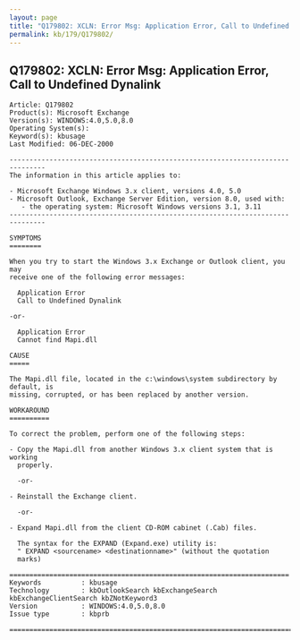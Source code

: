 ```yaml
---
layout: page
title: "Q179802: XCLN: Error Msg: Application Error, Call to Undefined Dynalink"
permalink: kb/179/Q179802/
---
```


## Q179802: XCLN: Error Msg: Application Error, Call to Undefined Dynalink

	Article: Q179802
	Product(s): Microsoft Exchange
	Version(s): WINDOWS:4.0,5.0,8.0
	Operating System(s): 
	Keyword(s): kbusage
	Last Modified: 06-DEC-2000
	
	-------------------------------------------------------------------------------
	The information in this article applies to:
	
	- Microsoft Exchange Windows 3.x client, versions 4.0, 5.0 
	- Microsoft Outlook, Exchange Server Edition, version 8.0, used with:
	   - the operating system: Microsoft Windows versions 3.1, 3.11 
	-------------------------------------------------------------------------------
	
	SYMPTOMS
	========
	
	When you try to start the Windows 3.x Exchange or Outlook client, you may
	receive one of the following error messages:
	
	  Application Error
	  Call to Undefined Dynalink
	
	-or-
	
	  Application Error
	  Cannot find Mapi.dll
	
	CAUSE
	=====
	
	The Mapi.dll file, located in the c:\windows\system subdirectory by default, is
	missing, corrupted, or has been replaced by another version.
	
	WORKAROUND
	==========
	
	To correct the problem, perform one of the following steps:
	
	- Copy the Mapi.dll from another Windows 3.x client system that is working
	  properly.
	
	  -or-
	
	- Reinstall the Exchange client.
	
	  -or-
	
	- Expand Mapi.dll from the client CD-ROM cabinet (.Cab) files.
	
	  The syntax for the EXPAND (Expand.exe) utility is:
	  " EXPAND <sourcename> <destinationname>" (without the quotation
	  marks)
	
	======================================================================
	Keywords          : kbusage 
	Technology        : kbOutlookSearch kbExchangeSearch kbExchangeClientSearch kbZNotKeyword3
	Version           : WINDOWS:4.0,5.0,8.0
	Issue type        : kbprb
	
	=============================================================================
	
